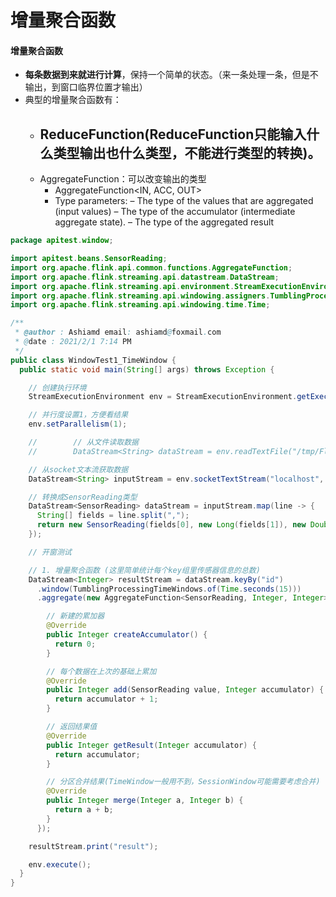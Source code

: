 # 增量聚合函数

#### 增量聚合函数

- **每条数据到来就进行计算**，保持一个简单的状态。（来一条处理一条，但是不输出，到窗口临界位置才输出）
- 典型的增量聚合函数有：
  - ## **ReduceFunction(ReduceFunction只能输入什么类型输出也什么类型，不能进行类型的转换)。** 
  - AggregateFunction：可以改变输出的类型
    - AggregateFunction<IN, ACC, OUT>
    - Type parameters:
      <IN> – The type of the values that are aggregated (input values)
      <ACC> – The type of the accumulator (intermediate aggregate state).
      <OUT> – The type of the aggregated result

```java
package apitest.window;

import apitest.beans.SensorReading;
import org.apache.flink.api.common.functions.AggregateFunction;
import org.apache.flink.streaming.api.datastream.DataStream;
import org.apache.flink.streaming.api.environment.StreamExecutionEnvironment;
import org.apache.flink.streaming.api.windowing.assigners.TumblingProcessingTimeWindows;
import org.apache.flink.streaming.api.windowing.time.Time;

/**
 * @author : Ashiamd email: ashiamd@foxmail.com
 * @date : 2021/2/1 7:14 PM
 */
public class WindowTest1_TimeWindow {
  public static void main(String[] args) throws Exception {

    // 创建执行环境
    StreamExecutionEnvironment env = StreamExecutionEnvironment.getExecutionEnvironment();

    // 并行度设置1，方便看结果
    env.setParallelism(1);

    //        // 从文件读取数据
    //        DataStream<String> dataStream = env.readTextFile("/tmp/Flink_Tutorial/src/main/resources/sensor.txt");

    // 从socket文本流获取数据
    DataStream<String> inputStream = env.socketTextStream("localhost", 7777);

    // 转换成SensorReading类型
    DataStream<SensorReading> dataStream = inputStream.map(line -> {
      String[] fields = line.split(",");
      return new SensorReading(fields[0], new Long(fields[1]), new Double(fields[2]));
    });

    // 开窗测试

    // 1. 增量聚合函数 (这里简单统计每个key组里传感器信息的总数)
    DataStream<Integer> resultStream = dataStream.keyBy("id")
      .window(TumblingProcessingTimeWindows.of(Time.seconds(15)))
      .aggregate(new AggregateFunction<SensorReading, Integer, Integer>() {

        // 新建的累加器
        @Override
        public Integer createAccumulator() {
          return 0;
        }

        // 每个数据在上次的基础上累加
        @Override
        public Integer add(SensorReading value, Integer accumulator) {
          return accumulator + 1;
        }

        // 返回结果值
        @Override
        public Integer getResult(Integer accumulator) {
          return accumulator;
        }

        // 分区合并结果(TimeWindow一般用不到，SessionWindow可能需要考虑合并)
        @Override
        public Integer merge(Integer a, Integer b) {
          return a + b;
        }
      });

    resultStream.print("result");

    env.execute();
  }
}
```

